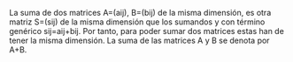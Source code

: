 La suma de dos matrices A=(aij), B=(bij) de la misma dimensión, es otra matriz S=(sij) de la misma dimensión que los sumandos y con término genérico sij=aij+bij. Por tanto, para poder sumar dos matrices estas han de tener la misma dimensión.
La suma de las matrices A y B se denota por A+B.
